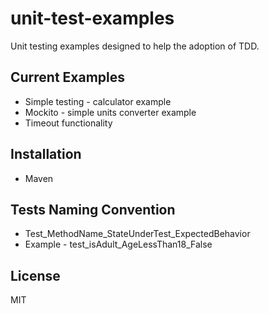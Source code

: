 # unit-test-examples
Unit testing examples designed to help the adoption of TDD.

## Current Examples
- Simple testing - calculator example
- Mockito - simple units converter example
- Timeout functionality 

## Installation
- Maven 

## Tests Naming Convention

- Test_MethodName_StateUnderTest_ExpectedBehavior
- Example - test_isAdult_AgeLessThan18_False

## License 
MIT
